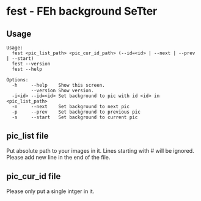 # fest - FEh background SeTter

## Usage
```shell
Usage:
  fest <pic_list_path> <pic_cur_id_path> (--id=<id> | --next | --prev | --start)
  fest --version
  fest --help

Options:
  -h     --help    Show this screen.
         --version Show version.
  -i<id> --id=<id> Set background to pic with id <id> in <pic_list_path>
  -n     --next    Set background to next pic
  -p     --prev    Set background to previous pic
  -s     --start   Set background to current pic
```

## pic_list file
Put absolute path to your images in it.
Lines starting with # will be ignored.
Please add new line in the end of the file.

## pic_cur_id file
Please only put a single intger in it.
